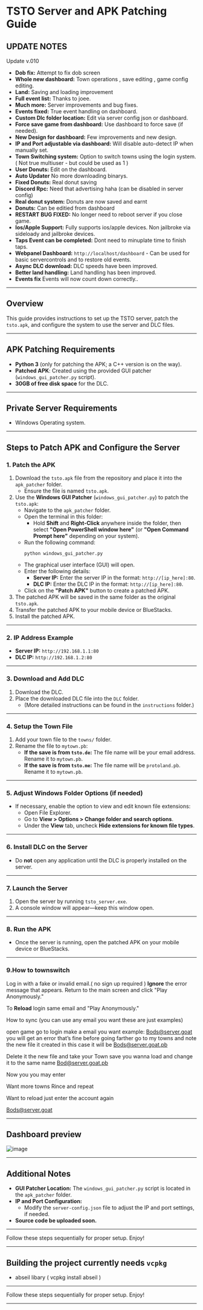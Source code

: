 # TSTO Server and APK Patching Guide

## UPDATE NOTES

Update v.010
- **Dob fix:** Attempt to fix dob screen
- **Whole new dashboard:** Town operations , save editing , game config editing.
- **Land:** Saving and loading improvement
- **Full event list:** Thanks to joee.
- **Much more:** Server improvements and bug fixes.
- **Events fixed:** True event handling on dashboard.
- **Custom Dlc folder location:** Edit via server config json or dashboard.
- **Force save game from dashboard:** Use dashboard to force save (if needed).
- **New Design for dashboard:** Few improvements and new design.
- **IP and Port adjustable via dashboard:** Will disable auto-detect IP when manually set.
- **Town Switching system:** Option to switch towns using the login system. ( Not true multiuser - but could be used as 1 )
- **User Donuts:** Edit on the dashboard.
- **Auto Updater** No more downloading binarys.
- **Fixed Donuts:** Real donut saving
- **Discord Rpc:** Need that advertising haha (can be disabled in server config)
- **Real donut system:** Donuts are now saved and earnt
- **Donuts:** Can be editied from dashboard
- **RESTART BUG FIXED:** No longer need to reboot server if you close game.
- **Ios/Apple Support:** Fully supports ios/apple devices. Non jailbroke via sideloady and jailbroke devices.
- **Taps Event can be completed:** Dont need to minuplate time to finish taps.
- **Webpanel Dashboard:** ``http://localhost/dashboard`` - Can be used for basic servercontrols and to restore old events.
- **Async DLC download:** DLC speeds have been improved.
- **Better land handling:** Land handling has been improved.
- **Events fix** Events will now count down correctly..
---

## Overview
This guide provides instructions to set up the TSTO server, patch the `tsto.apk`, and configure the system to use the server and DLC files.

---

## APK Patching Requirements
- **Python 3** (only for patching the APK; a C++ version is on the way).
- **Patched APK**: Created using the provided GUI patcher (`windows_gui_patcher.py` script).
- **30GB of free disk space** for the DLC.

---


## Private Server Requirements
- Windows Operating system.
  
---

## Steps to Patch APK and Configure the Server

### 1. Patch the APK
1. Download the `tsto.apk` file from the repository and place it into the `apk_patcher` folder.
   - Ensure the file is named `tsto.apk`.
2. Use the **Windows GUI Patcher** (`windows_gui_patcher.py`) to patch the `tsto.apk`:
   - Navigate to the `apk_patcher` folder.
   - Open the terminal in this folder:
     - Hold **Shift** and **Right-Click** anywhere inside the folder, then select **"Open PowerShell window here"** (or **"Open Command Prompt here"** depending on your system).
   - Run the following command:
     ```
     python windows_gui_patcher.py
     ```
   - The graphical user interface (GUI) will open.
   - Enter the following details:
     - **Server IP:** Enter the server IP in the format: `http://[ip_here]:80`.
     - **DLC IP:** Enter the DLC IP in the format: `http://[ip_here]:80`.
   - Click on the **"Patch APK"** button to create a patched APK.
3. The patched APK will be saved in the same folder as the original `tsto.apk`.
4. Transfer the patched APK to your mobile device or BlueStacks.
5. Install the patched APK.



---

### 2. IP Address Example
- **Server IP:** `http://192.168.1.1:80`
- **DLC IP:** `http://192.168.1.2:80`

---

### 3. Download and Add DLC
1. Download the DLC.
2. Place the downloaded DLC file into the `DLC` folder.
   - (More detailed instructions can be found in the `instructions` folder.)

---

### 4. Setup the Town File
1. Add your town file to the `towns/` folder.
2. Rename the file to `mytown.pb`:
   - **If the save is from `tsto.de`:** The file name will be your email address. Rename it to `mytown.pb`.
   - **If the save is from `tsto.me`:** The file name will be `protoland.pb`. Rename it to `mytown.pb`.

---

### 5. Adjust Windows Folder Options (if needed)
- If necessary, enable the option to view and edit known file extensions:
  - Open File Explorer.
  - Go to **View > Options > Change folder and search options**.
  - Under the **View** tab, uncheck **Hide extensions for known file types**.

---

### 6. Install DLC on the Server
- Do **not** open any application until the DLC is properly installed on the server.

---

### 7. Launch the Server
1. Open the server by running `tsto_server.exe`.
2. A console window will appear—keep this window open.

---

### 8. Run the APK
- Once the server is running, open the patched APK on your mobile device or BlueStacks.

---


### 9.How to townswitch

Log in with a fake or invalid email.( no sign up required )
**Ignore** the error message that appears.
Return to the main screen and click "Play Anonymously."

To **Reload** login same email and "Play Anonymously."

How to sync (you can use any email you want these are just examples) 

open game go to login make a email you want example: Bods@server.goat you will get an error that’s fine before going farther go to my towns and note the new file it created in this case it will be Bods@server.goat.pb

 Delete it the new file and take your Town save you wanna load and change it to the same name Bod@server.goat.pb

Now you you may enter 

Want more towns Rince and repeat

Want to reload just enter the account again 

Bods@server.goat 

---

## Dashboard preview

![image](https://github.com/user-attachments/assets/9b454aa5-0022-4247-98e5-99e69dddb8cb)



---

## Additional Notes
- **GUI Patcher Location:** The `windows_gui_patcher.py` script is located in the `apk_patcher` folder.
- **IP and Port Configuration:**
  - Modify the `server-config.json` file to adjust the IP and port settings, if needed.
- **Source code be uploaded soon.**
---

Follow these steps sequentially for proper setup. Enjoy!

---

## Building the project currently needs `vcpkg` 
- abseil libary
  ( vcpkg install abseil )
---




Follow these steps sequentially for proper setup. Enjoy!

---
